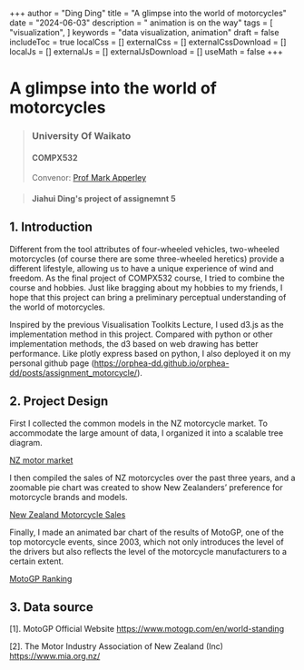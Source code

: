 +++
author = "Ding Ding"
title = "A glimpse into the world of motorcycles"
date = "2024-06-03"
description = " animation is on the way"
tags = [
    "visualization",
]
keywords = "data visualization, animation"
draft = false
includeToc = true
localCss = []
externalCss = []
externalCssDownload = []
localJs = []
externalJs = []
externalJsDownload = []
useMath = false
+++


# A glimpse into the world of motorcycles

> ### University Of Waikato
> 
> #### COMPX532
> Convenor: [Prof Mark Apperley](https://profiles.waikato.ac.nz/mark.apperley)
> 

> #### Jiahui Ding's project of assignemnt 5

## 1. Introduction

Different from the tool attributes of four-wheeled vehicles, two-wheeled motorcycles (of course there are some three-wheeled heretics) provide a different lifestyle, allowing us to have a unique experience of wind and freedom.
As the final project of COMPX532 course, I tried to combine the course and hobbies. Just like bragging about my hobbies to my friends, I hope that this project can bring a preliminary perceptual understanding of the world of motorcycles.

Inspired by the previous Visualisation Toolkits Lecture, I used d3.js as the implementation method in this project. Compared with python or other implementation methods, the d3 based on web drawing has better performance.
Like plotly express based on python, I also deployed it on my personal github page (https://orphea-dd.github.io/orphea-dd/posts/assignment_motorcycle/).

## 2. Project Design

First I collected the common models in the NZ motorcycle market. To accommodate the large amount of data, I organized it into a scalable tree diagram.

[NZ motor market](./NZ-motor-market/index.html)

I then compiled the sales of NZ motorcycles over the past three years, and a zoomable pie chart was created to show New Zealanders’ preference for motorcycle brands and models.

[New Zealand Motorcycle Sales](./New-Zealand-Motorcycle-Sales/index.html)

Finally, I made an animated bar chart of the results of MotoGP, one of the top motorcycle events, since 2003, which not only introduces the level of the drivers but also reflects the level of the motorcycle manufacturers to a certain extent.

[MotoGP Ranking](./MotoGP-Ranking/index.html)

## 3. Data source

[1]. MotoGP Official Website <https://www.motogp.com/en/world-standing>

[2]. The Motor Industry Association of New Zealand (Inc) <https://www.mia.org.nz/>
